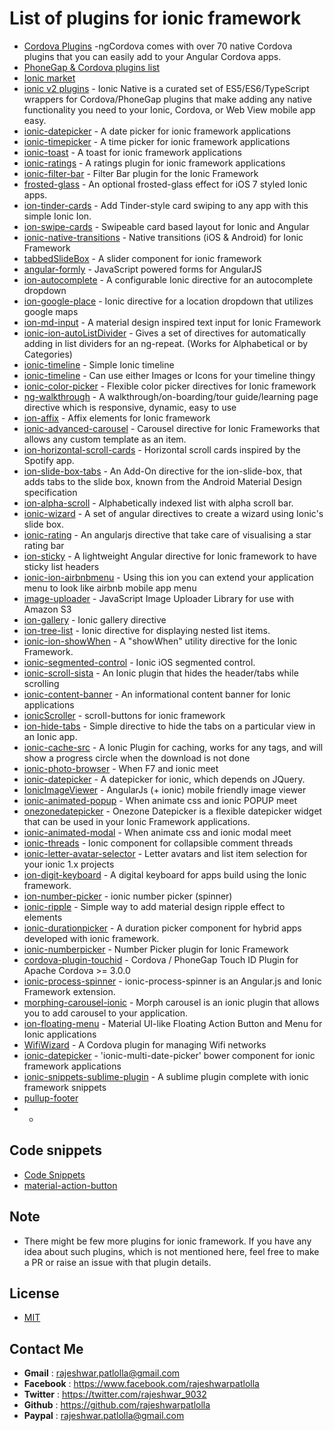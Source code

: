 List of plugins for ionic framework
===================================

- [Cordova Plugins](http://ngcordova.com/docs/plugins/) -ngCordova comes with over 70 native Cordova plugins that you can easily add to your Angular Cordova apps.
- [PhoneGap & Cordova plugins list](http://phonegap-plugins.com)
- [Ionic market](https://market.ionic.io/plugins)
- [ionic v2 plugins](http://ionicframework.com/docs/v2/native) - Ionic Native is a curated set of ES5/ES6/TypeScript wrappers for Cordova/PhoneGap plugins that make adding any native functionality you need to your Ionic, Cordova, or Web View mobile app easy.
- [ionic-datepicker](https://github.com/rajeshwarpatlolla/ionic-datepicker) - A date picker for ionic framework applications 
- [ionic-timepicker](https://github.com/rajeshwarpatlolla/ionic-timepicker) - A time picker for ionic framework applications
- [ionic-toast](https://github.com/rajeshwarpatlolla/ionic-toast) - A toast for ionic framework applications
- [ionic-ratings](https://github.com/rajeshwarpatlolla/ionic-ratings) - A ratings plugin for ionic framework applications
- [ionic-filter-bar](https://github.com/djett41/ionic-filter-bar) - Filter Bar plugin for the Ionic Framework
- [frosted-glass](https://github.com/driftyco/ionic-contrib-frosted-glass) - An optional frosted-glass effect for iOS 7 styled Ionic apps.
- [ion-tinder-cards](https://github.com/driftyco/ionic-ion-tinder-cards) - Add Tinder-style card swiping to any app with this simple Ionic Ion.
- [ion-swipe-cards](https://github.com/driftyco/ionic-ion-swipe-cards) - Swipeable card based layout for Ionic and Angular
- [ionic-native-transitions](https://github.com/shprink/ionic-native-transitions) - Native transitions (iOS & Android) for Ionic Framework
- [tabbedSlideBox](https://github.com/saravmajestic/ionic/tree/master/tabbedSlideBox) - A slider component for ionic framework
- [angular-formly](https://github.com/formly-js/angular-formly) - JavaScript powered forms for AngularJS
- [ion-autocomplete](https://github.com/guylabs/ion-autocomplete) - A configurable Ionic directive for an autocomplete dropdown
- [ion-google-place](https://github.com/israelidanny/ion-google-place) - Ionic directive for a location dropdown that utilizes google maps
- [ion-md-input](https://github.com/mhartington/ion-md-input) - A material design inspired text input for Ionic Framework
- [ionic-ion-autoListDivider](https://github.com/andrewmcgivery/ionic-ion-autoListDivider) - Gives a set of directives for automatically adding in list dividers for an ng-repeat. (Works for Alphabetical or by Categories)
- [ionic-timeline](https://github.com/comapedrosa/ionic-timeline) - Simple Ionic timeline
- [ionic-timeline](https://github.com/kevincobain2000/ionic-timeline) -  Can use either Images or Icons for your timeline thingy
- [ionic-color-picker](https://github.com/inmagik/ionic-color-picker) - Flexible color picker directives for Ionic framework
- [ng-walkthrough](https://github.com/souly1/ng-walkthrough) - A walkthrough/on-boarding/tour guide/learning page directive which is responsive, dynamic, easy to use
- [ion-affix](https://github.com/aliok/ion-affix) - Affix elements for Ionic framework
- [ionic-advanced-carousel](https://github.com/sebelga/ionic-advanced-carousel) - Carousel directive for Ionic Frameworks that allows any custom template as an item.
- [ion-horizontal-scroll-cards](https://github.com/drewrygh/ionic-ion-horizontal-scroll-cards) - Horizontal scroll cards inspired by the Spotify app.
- [ion-slide-box-tabs](https://github.com/JKnorr91/ion-slide-box-tabs) - An Add-On directive for the ion-slide-box, that adds tabs to the slide box, known from the Android Material Design specification
- [ion-alpha-scroll](https://github.com/aquint/ion-alpha-scroll) - Alphabetically indexed list with alpha scroll bar.
- [ionic-wizard](https://github.com/arielfaur/ionic-wizard) - A set of angular directives to create a wizard using Ionic's slide box.
- [ionic-rating](https://github.com/fraserxu/ionic-rating) - An angularjs directive that take care of visualising a star rating bar
- [ion-sticky](https://github.com/Poordeveloper/ion-sticky) - A lightweight Angular directive for Ionic framework to have sticky list headers
- [ionic-ion-airbnbmenu](https://github.com/mAmged/ionic-ion-airbnbmenu) - Using this ion you can extend your application menu to look like airbnb mobile app menu
- [image-uploader](https://github.com/sbolel/image-uploader) - JavaScript Image Uploader Library for use with Amazon S3
- [ion-gallery](https://github.com/pedroabreu/ion-gallery) - Ionic gallery directive
- [ion-tree-list](https://github.com/fer/ion-tree-list) - Ionic directive for displaying nested list items.
- [ionic-ion-showWhen](https://github.com/andrewmcgivery/ionic-ion-showWhen) - A "showWhen" utility directive for the Ionic Framework.
- [ionic-segmented-control](https://github.com/tinga-dev/ti-ionic-segmented-control) - Ionic iOS segmented control.
- [ionic-scroll-sista](https://github.com/djett41/ionic-scroll-sista) - An Ionic plugin that hides the header/tabs while scrolling
- [ionic-content-banner](https://github.com/djett41/ionic-content-banner) - An informational content banner for Ionic applications
- [ionicScroller](https://github.com/KillerCodeMonkey/ionicScroller) - scroll-buttons for ionic framework
- [ion-hide-tabs](https://github.com/mhartington/ion-hide-tabs) - Simple directive to hide the tabs on a particular view in an Ionic app.
- [ionic-cache-src](https://github.com/BenBBear/ionic-cache-src) - A Ionic Plugin for caching, works for any tags, and will show a progress circle when the download is not done
- [ionic-photo-browser](https://github.com/kevincobain2000/ionic-photo-browser) - When F7 and ionic meet
- [ionic-datepicker](https://github.com/celsomarques/ionic-datepicker) - A datepicker for ionic, which depends on JQuery.
- [IonicImageViewer](https://github.com/maximnara/jiwer) - AngularJs (+ ionic) mobile friendly image viewer
- [ionic-animated-popup](https://github.com/kevincobain2000/ionic-animated-popup) - When animate css and ionic POPUP meet
- [onezonedatepicker](https://bitbucket.org/sergiu_butnarasu/onezonedatepicker) - Onezone Datepicker is a flexible datepicker widget that can be used in your Ionic Framework applications.
- [ionic-animated-modal](https://github.com/kevincobain2000/ionic-animated-modal) - When animate css and ionic modal meet
- [ionic-threads](https://github.com/nickplesha/ionic-threads) - Ionic component for collapsible comment threads
- [ionic-letter-avatar-selector](https://github.com/ivandroid/ionic-letter-avatar-selector) - Letter avatars and list item selection for your ionic 1.x projects
- [ion-digit-keyboard](https://github.com/skol-pro/ion-digit-keyboard) - A digital keyboard for apps build using the Ionic framework.
- [ion-number-picker](https://github.com/souly1/ion-number-picker) - ionic number picker (spinner)
- [ionic-ripple](https://github.com/DarrylD/ionic-ripple) - Simple way to add material design ripple effect to elements
- [ionic-durationpicker](https://github.com/kshaaban-/ionic-durationpicker) - A duration picker component for hybrid apps developed with ionic framework.
- [ionic-numberpicker](https://github.com/milkcan/ionic-numberpicker) - Number Picker plugin for Ionic Framework
- [cordova-plugin-touchid](https://github.com/leecrossley/cordova-plugin-touchid) - Cordova / PhoneGap Touch ID Plugin for Apache Cordova >= 3.0.0
- [ionic-process-spinner](https://github.com/KillerCodeMonkey/ionic-process-spinner) - ionic-process-spinner is an Angular.js and Ionic Framework extension.
- [morphing-carousel-ionic](https://github.com/artemdemo/morphing-carousel-ionic) - Morph carousel is an ionic plugin that allows you to add carousel to your application.
- [ion-floating-menu](https://github.com/pregiotek/ion-floating-menu) - Material UI-like Floating Action Button and Menu for Ionic applications
- [WifiWizard](https://github.com/parsonsmatt/WifiWizard) - A Cordova plugin for managing Wifi networks
- [ionic-datepicker](https://github.com/DenniLa2/ionic-datepicker) - 'ionic-multi-date-picker' bower component for ionic framework applications
- [ionic-snippets-sublime-plugin](https://github.com/TenthGeek/ionic-snippets-sublime-plugin) - A sublime plugin complete with ionic framework snippets
- [pullup-footer](https://github.com/arielfaur/ionic-pullup)
- -
 
## Code snippets
- [Code Snippets](https://codepen.io/ionic/)
- [material-action-button](https://codepen.io/fmtoffolo/pen/ozNJPv)

## Note
- There might be few more plugins for ionic framework. If you have any idea about such plugins, which is not mentioned here, feel free to make a PR or raise an issue with that plugin details.

## License
- [MIT](https://github.com/rajeshwarpatlolla/ionic-plugins/blob/master/LICENSE.md)


## Contact Me
- **Gmail** :	rajeshwar.patlolla@gmail.com
- **Facebook** :	https://www.facebook.com/rajeshwarpatlolla
- **Twitter** :	https://twitter.com/rajeshwar_9032
- **Github** :	https://github.com/rajeshwarpatlolla
- **Paypal** : rajeshwar.patlolla@gmail.com
